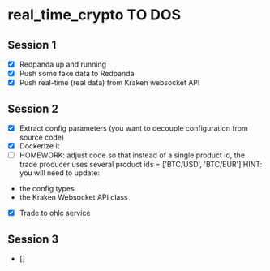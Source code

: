 # real_time_crypto TO DOS

## Session 1
- [X] Redpanda up and running
- [X] Push some fake data to Redpanda
- [X] Push real-time (real data) from Kraken websocket API

## Session 2
- [X] Extract config parameters (you want to decouple configuration from source code)
- [X] Dockerize it
- [ ] HOMEWORK: adjust code so that instead of a single product id, the trade producer uses several product ids = ['BTC/USD', 'BTC/EUR']
HINT: you will need to update:
 - the config types
 - the Kraken Websocket API class

- [X] Trade to ohlc service

## Session 3 
- [] 